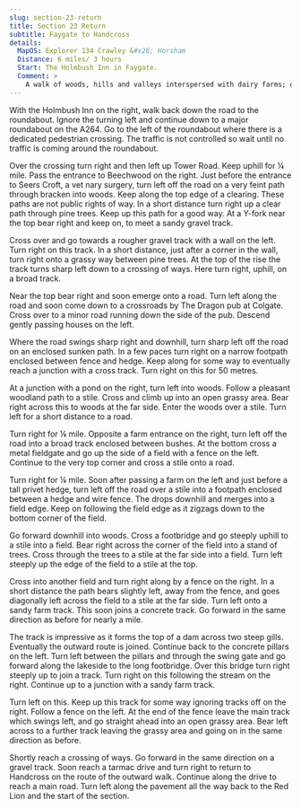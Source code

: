 ```yaml
---
slug: section-23-return
title: Section 23 Return
subtitle: Faygate to Handcross
details:
  MapOS: Explorer 134 Crawley &#x26; Horsham
  Distance: 6 miles/ 3 hours
  Start: The Holmbush Inn in Faygate.
  Comment: >
    A walk of woods, hills and valleys interspersed with dairy farms; once again permissive paths are used at the beginning and the end. Another flat crossing of the A264 is necessary needing the greatest care.
---
```

With the Holmbush Inn on the right, walk back down the road to the roundabout. Ignore the turning left and continue down to a major roundabout on the A264. Go to the left of the roundabout where there is a dedicated pedestrian crossing. The traffic is not controlled so wait until no traffic is coming around the roundabout.

Over the crossing turn right and then left up Tower Road. Keep uphill for ¼ mile. Pass the entrance to Beechwood on the right. Just before the entrance to Seers Croft, a vet nary surgery, turn left off the road on a very feint path through bracken into woods. Keep along the top edge of a clearing. These paths are not public rights of way. In a short distance turn right up a clear path through pine trees. Keep up this path for a good way. At a Y-fork near the top bear right and keep on, to meet a sandy gravel track.

Cross over and go towards a rougher gravel track with a wall on the left. Turn right on this track. In a short distance, just after a corner in the wall, turn right onto a grassy way between pine trees. At the top of the rise the track turns sharp left down to a crossing of ways. Here turn right, uphill, on a broad track.

Near the top bear right and soon emerge onto a road. Turn left along the road and soon come down to a crossroads by The Dragon pub at Colgate. Cross over to a minor road running down the side of the pub. Descend gently passing houses on the left.

Where the road swings sharp right and downhill, turn sharp left off the road on an enclosed sunken path. In a few paces turn right on a narrow footpath enclosed between fence and hedge. Keep along for some way to eventually reach a junction with a cross track. Turn right on this for 50 metres.

At a junction with a pond on the right, turn left into woods. Follow a pleasant woodland path to a stile. Cross and climb up into an open grassy area. Bear right across this to woods at the far side. Enter the woods over a stile. Turn left for a short distance to a road.

Turn right for ¼ mile. Opposite a farm entrance on the right, turn left off the road into a broad track enclosed between bushes. At the bottom cross a metal fieldgate and go up the side of a field with a fence on the left. Continue to the very top corner and cross a stile onto a road.

Turn right for ¼ mile. Soon after passing a farm on the left and just before a tall privet hedge, turn left off the road over a stile into a footpath enclosed between a hedge and wire fence. The drops downhill and merges into a field edge. Keep on following the field edge as it zigzags down to the bottom corner of the field.

Go forward downhill into woods. Cross a footbridge and go steeply uphill to a stile into a field. Bear right across the corner of the field into a stand of trees. Cross through the trees to a stile at the far side into a field. Turn left steeply up the edge of the field to a stile at the top.

Cross into another field and turn right along by a fence on the right. In a short distance the path bears slightly left, away from the fence, and goes diagonally left across the field to a stile at the far side. Turn left onto a sandy farm track. This soon joins a concrete track. Go forward in the same direction as before for nearly a mile.

The track is impressive as it forms the top of a dam across two steep gills. Eventually the outward route is joined. Continue back to the concrete pillars on the left. Turn left between the pillars and through the swing gate and go forward along the lakeside to the long footbridge. Over this bridge turn right steeply up to join a track. Turn right on this following the stream on the right. Continue up to a junction with a sandy farm track.

Turn left on this. Keep up this track for some way ignoring tracks off on the right. Follow a fence on the left. At the end of the fence leave the main track which swings left, and go straight ahead into an open grassy area. Bear left across to a further track leaving the grassy area and going on in the same direction as before.

Shortly reach a crossing of ways. Go forward in the same direction on a gravel track. Soon reach a tarmac drive and turn right to return to Handcross on the route of the outward walk. Continue along the drive to reach a main road. Turn left along the pavement all the way back to the Red Lion and the start of the section.

